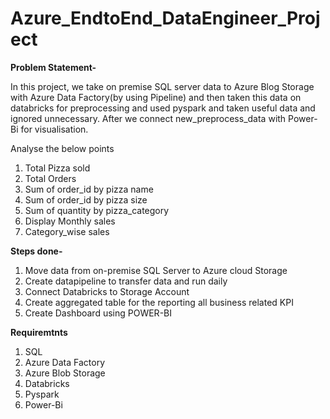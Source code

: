 # Azure_EndtoEnd_DataEngineer_Project

**Problem Statement-**

In this project, we take on premise SQL server data to Azure Blog Storage with Azure Data Factory(by using Pipeline) and then taken this data on databricks for preprocessing and used pyspark and taken useful data and ignored unnecessary. After we connect new_preprocess_data with Power-Bi for visualisation.

Analyse the below points
1. Total Pizza sold
2. Total Orders
3. Sum of order_id by pizza name
4. Sum of order_id by pizza size
5. Sum of quantity by pizza_category
6. Display Monthly sales
7. Category_wise sales

**Steps done-**  

1. Move data from on-premise SQL Server to Azure cloud Storage
2. Create datapipeline to transfer data and run daily
3. Connect Databricks to Storage Account
4. Create aggregated table for the reporting all business related KPI
5. Create Dashboard using POWER-BI

**Requiremtnts**

1. SQL
2. Azure Data Factory
3. Azure Blob Storage
4. Databricks
5. Pyspark
6. Power-Bi
   
